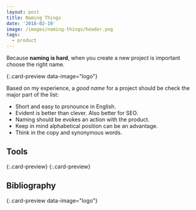 ```yaml
---
layout: post
title: Naming Things
date: '2018-02-19'
image: /images/naming-things/header.png
tags:
  - product
---
```


Because **naming is hard**, when you create a new project is important choose the right name.

[](https://onym.co){:.card-preview data-image="logo"}

Based on my experience, a *good name* for a project should be check the major part of the list:

- Short and easy to pronounce in English.
- Evident is better than clever. Also better for SEO.
- Naming should be evokes an action with the product.
- Keep in mind alphabetical position can be an advantage.
- Think in the copy and synonymous words.

## Tools

[](https://zeit.co/domains){:.card-preview}
[](https://www.launchaco.com/name){:.card-preview}

## Bibliography

[](https://zachholman.com/posts/start-up-your-startup){:.card-preview data-image="logo"}
